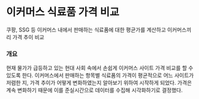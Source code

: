 # 이커머스 식료품 가격 비교

<aside>
쿠팡, SSG 등 이커머스 내에서 판매하는 식료품에 대한 평균가를 계산하고 이커머스끼리 가격 추이 비교
</aside>

### 개요

현재 물가가 급등하고 있는 현대 사회 속에서 손쉽게 이커머스 사이트 가격 비교를 할 수 있도록 한다. 이커머스에서 판매하는 항목별 식료품의 가격이 평균적으로 어느 사이트가 저렴한 지, 가격 추이가 어떻게 변화하였는지 알아보기 위하여 시작하게 되었다. 가격은 계속 변화하기 때문에 이를 준실시간으로 데이터를 수집해 시각화하기로 결정했다.
